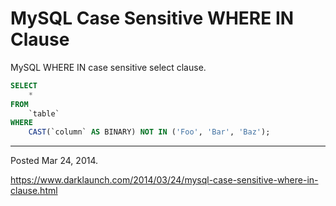 # MySQL Case Sensitive WHERE IN Clause

MySQL WHERE IN case sensitive select clause.

```sql
SELECT
    *
FROM
    `table`
WHERE
    CAST(`column` AS BINARY) NOT IN ('Foo', 'Bar', 'Baz');
```

---

Posted Mar 24, 2014.

https://www.darklaunch.com/2014/03/24/mysql-case-sensitive-where-in-clause.html